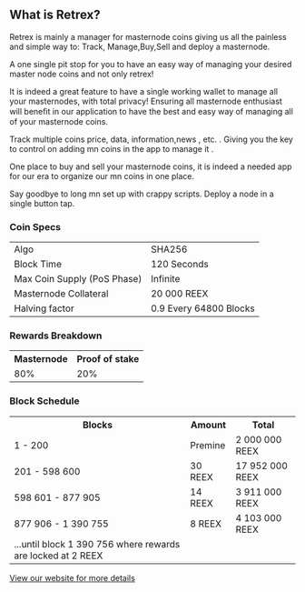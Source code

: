 <h2>What is Retrex?</h2>
<p>
Retrex is mainly a manager for masternode coins giving us all the painless
and simple way to: Track, Manage,Buy,Sell and deploy a masternode.
<p/>

<p>
A one single pit stop for you to have an easy way of managing your desired
master node coins and not only retrex!
<p/>

<p>
It is indeed a great feature to have a single  working wallet to manage all
your masternodes, with total privacy! Ensuring all masternode enthusiast
will beneﬁt in our application to have the best and easy way of managing all
of your masternode coins.
<p/>
<p>
Track multiple coins price, data, information,news , etc. . Giving you the key
to control on adding mn coins in the app to manage it .
<p/>

<p>
One place to buy and sell your masternode coins, it is indeed a needed app
for our era to organize our mn coins in one place.
<p/>
<p>
Say goodbye to long mn set up with crappy scripts. Deploy a node in a single
button tap.
</p>

<h3>Coin Specs</h3>
<table>
<tbody><tr><td>Algo</td><td>SHA256</td></tr>
<tr><td>Block Time</td><td>120 Seconds</td></tr>
<tr><td>Max Coin Supply (PoS Phase)</td><td>Infinite</td></tr>
<tr><td>Masternode Collateral</td><td>20 000 REEX</td></tr>
<tr><td>Halving factor</td><td>0.9 Every 64800 Blocks</td></tr>
</tbody></table>
<h3>Rewards Breakdown</h3>
<table>
<tbody><tr><th>Masternode</th><th>Proof of stake</th></tr>
<tr><td>80%</td><td>20%</td></tr>
</tbody></table>
<h3>Block Schedule</h3>
<table>
<tbody><tr><th>Blocks</th><th>Amount</th><th>Total</th></tr>
<tr><td>1 - 200</td><td>Premine</td><td>2 000 000 REEX</td></tr>
<tr><td>201 - 598 600</td><td>30 REEX</td><td>17 952 000 REEX</td></tr>
<tr><td>598 601 - 877 905</td><td>14 REEX</td><td>3 911 000 REEX</td></tr>
<tr><td>877 906 - 1 390 755</td><td>8 REEX</td><td>4 103 000 REEX</td></tr>
<tr><td>...until block 1 390 756 where rewards are locked at 2 REEX</td></tr>
</tbody></table>

<a href="https://retrexchain.co" title="Retrex Website" target="_blank">View our website for more details</a>

